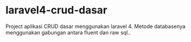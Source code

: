 laravel4-crud-dasar
===================

Project aplikasi CRUD dasar menggunakan laravel 4.
Metode databasenya menggunakan gabungan antara fluent dan raw sql..
